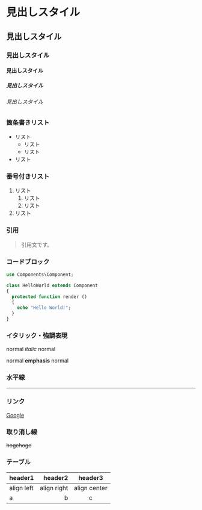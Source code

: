 # 見出しスタイル
## 見出しスタイル
### 見出しスタイル
#### 見出しスタイル
##### 見出しスタイル
###### 見出しスタイル

### 箇条書きリスト
- リスト
	- リスト
	- リスト
- リスト

### 番号付きリスト
1. リスト
	1. リスト
	1. リスト
1. リスト

### 引用
> 引用文です。

### コードブロック

```php
use Components\Component;

class HelloWorld extends Component
{
  protected function render ()
  {
    echo "Hello World!";
  }
}
```

### イタリック・強調表現
normal *italic* normal

normal **emphasis** normal

### 水平線
---

### リンク
[Google](https://www.google.co.jp/)

### 取り消し線
~~hogehoge~~

### テーブル
|header1|header2|header3|
|:--|--:|:--:|
|align left|align right|align center|
|a|b|c|




